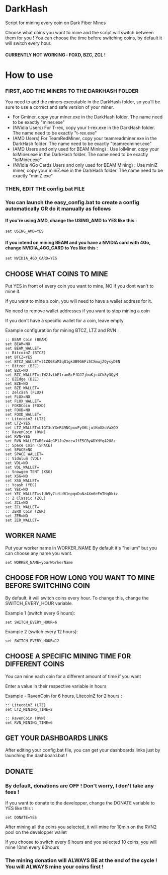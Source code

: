 

# DarkHash

Script for mining every coin on Dark Fiber Mines

Choose what coins you want to mine and the script will switch between them for you !
You can choose the time before switching coins, by default it will switch every hour.
#### CURRENTLY NOT WORKING : FOXD, BZC, ZCL !

# How to use

### FIRST, ADD THE MINERS TO THE DARKHASH FOLDER
You need to add the miners executable in the DarkHash folder, so you'll be sure to use a correct and safe version of your miner.
- For Gminer, copy your miner.exe in the DarkHash folder. The name need to be exactly "miner.exe"
- (NVidia Users) For T-rex, copy your t-rex.exe in the DarkHash folder. The name need to be exactly "t-rex.exe"
- (AMD Users) For TeamRedMiner, copy your teamreadminer.exe in the DarkHash folder. The name need to be exactly "teamredminer.exe"
- (AMD Users and only used for BEAM Mining) : Use lolMiner, copy your lolMiner.exe in the DarkHash folder. The name need to be exactly "lolMiner.exe"
- (NVidia 4Go Cards Users and only used for BEAM Mining) : Use miniZ miner, copy your miniZ.exe in the DarkHash folder. The name need to be exactly "miniZ.exe"

### THEN, EDIT THE config.bat FILE
### You can launch the easy_config.bat to create a config automatically OR do it manually as follows

#### If you're using AMD, change the USING_AMD to YES like this :
	set USING_AMD=YES
#### If you intend on mining BEAM and you have a NVIDIA card with 4Go, change NVIDIA_4GO_CARD to Yes like this : 
	set NVIDIA_4GO_CARD=YES

## CHOOSE WHAT COINS TO MINE

Put YES in front of every coin you want to mine, NO if you dont wan't to mine it.

If you want to mine a coin, you will need to have a wallet address for it.

No need to remove wallet addresses if you want to stop mining a coin

If you don't have a specific wallet for a coin, leave empty


Example configuration for mining BTCZ, LTZ and RVN  :

	:: BEAM Coin (BEAM)
	set BEAM=NO
	set BEAM_WALLET=
	:: BitcoinZ (BTCZ)
	set BTCZ=YES
	set BTCZ_WALLET=t1ZQ68aM3q81gkUB9G6Fi5CXmujZQysyDEN
	:: Bitzec (BZC)
	set BZC=NO
	set BZC_WALLET=t1W2JvfbE1ranBcPfDJ7jbuKjc4Ck8y3QyM
	:: BZEdge (BZE)
	set BZE=NO
	set BZE_WALLET=
	:: Zelcash (FLUX)
	set FLUX=NO
	set FLUX_WALLET=
	:: FOXDCoin (FOXD)
	set FOXD=NO
	set FOXD_WALLET=
	:: LitecoinZ (LTZ)
	set LTZ=YES
	set LTZ_WALLET=L1GT3uYXeR49NCpxuFyX6LjutKmGXoVaXQD
	:: RavenCoin (RVN)
	set RVN=YES
	set RVN_WALLET=RSx44cGP1Ju2mccwJfE5CByADYHYqA2U8z
	:: Space Coin (SPACE)
	set SPACE=NO
	set SPACE_WALLET=
	:: Vidulum (VDL)
	set VDL=NO
	set VDL_WALLET=
	:: Snowgem TENT (XSG)
	set XSG=NO
	set XSG_WALLET=
	:: Ycash (YEC)
	set YEC=NO
	set YEC_WALLET=s1Ub5y7irLd61npqxDuNz4Xm6eFmTHqDkiz
	:: Z Classic (ZCL)
	set ZCL=NO
	set ZCL_WALLET=
	:: ZERO Coin (ZER)
	set ZER=NO
	set ZER_WALLET=

## WORKER NAME 
Put your worker name in WORKER_NAME
By default it's "helium" but you can choose any name you want.

	set WORKER_NAME=yourWorkerName

## CHOOSE FOR HOW LONG YOU WANT TO MINE BEFORE SWITCHING COIN

By default, it will switch coins every hour.
To change this, change the SWITCH_EVERY_HOUR variable.

Example 1 (switch every 6 hours):
	
	set SWITCH_EVERY_HOUR=6
	
Example 2 (switch every 12 hours):

	set SWITCH_EVERY_HOUR=12

## CHOOSE A SPECIFIC MINING TIME FOR DIFFERENT COINS

You can mine each coin for a different amount of time if you want

Enter a value in their respective variable in hours

Example - RavenCoin for 6 hours, LitecoinZ for 2 hours :

	:: LitecoinZ (LTZ)
	set LTZ_MINING_TIME=2
	
	:: RavenCoin (RVN)
	set RVN_MINING_TIME=6
	
	
## GET YOUR DASHBOARDS LINKS

After editing your config.bat file, you can get your dashboards links just by launching the dashboard.bat !


## DONATE
### By default, donations are OFF ! Don't worry, I don't take any fees !
If you want to donate to the developper, change the DONATE variable to YES like this :

	set DONATE=YES

After mining all the coins you selected, it will mine for 10min on the RVN2 pool on the developper wallet

If you choose to switch every 6 hours and you selected 10 coins, you will mine 10mn every 60hours
### The mining donation will ALWAYS BE at the end of the cycle ! You will ALWAYS mine your coins first !
